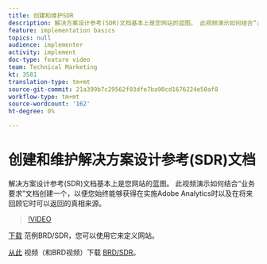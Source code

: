 ```yaml
---
title: 创建和维护SDR
description: 解决方案设计参考(SDR)文档基本上是您网站的蓝图。 此视频演示如何结合“业务要求”文档创建一个，以便您始终能够获得在实施Adobe Analytics时以及在将来回顾它时可以返回的真相来源。
feature: implementation basics
topics: null
audience: implementer
activity: implement
doc-type: feature video
team: Technical Marketing
kt: 3581
translation-type: tm+mt
source-git-commit: 21a399b7c29562f03dfe7ba90cd1676224e50af8
workflow-type: tm+mt
source-wordcount: '162'
ht-degree: 0%

---
```



# 创建和维护解决方案设计参考(SDR)文档

解决方案设计参考(SDR)文档基本上是您网站的蓝图。 此视频演示如何结合“业务要求”文档创建一个，以便您始终能够获得在实施Adobe Analytics时以及在将来回顾它时可以返回的真相来源。

>[!VIDEO](https://video.tv.adobe.com/v/28754/?quality=12)

[下载](https://analytics.enablementadobe.com/files/brd-sdr-sample-template.xlsx) 范例BRD/SDR，您可以使用它来定义网站。

[从此](https://analytics.enablementadobe.com/files/geometrixx-clothiers-brd-sdr.xlsx) 视频（和BRD视频）下载 [BRD/SDR](creating-a-business-requirements-document.md)。
